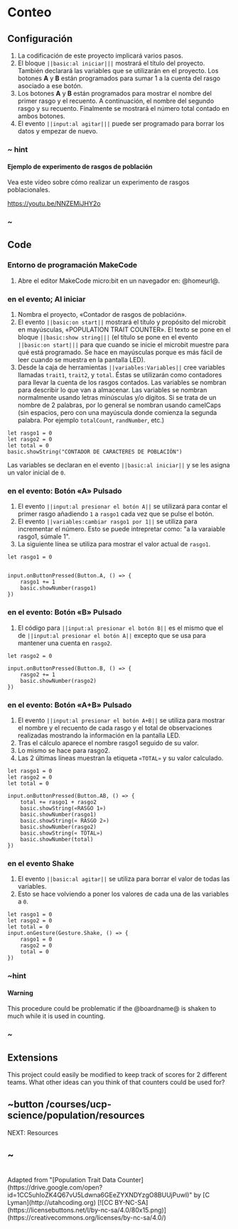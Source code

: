 # Conteo

## Configuración

1. La codificación de este proyecto implicará varios pasos. 
2. El bloque ``||basic:al iniciar|||`` mostrará el título del proyecto. También declarará las variables que se utilizarán en el proyecto. Los botones **A** y **B** están programados para sumar 1 a la cuenta del rasgo asociado a ese botón. 
3. Los botones **A** y **B** están programados para mostrar el nombre del primer rasgo y el recuento. A continuación, el nombre del segundo rasgo y su recuento. Finalmente se mostrará el número total contado en ambos botones. 
4. El evento ``||input:al agitar|||`` puede ser programado para borrar los datos y empezar de nuevo.

### ~ hint

#### Ejemplo de experimento de rasgos de población

Vea este vídeo sobre cómo realizar un experimento de rasgos poblacionales.

https://youtu.be/NNZEMiJHY2o

### ~

## Code

### Entorno de programación MakeCode

1. Abre el editor MakeCode micro:bit en un navegador en: @homeurl@.

### en el evento; Al iniciar

1. Nombra el proyecto, «Contador de rasgos de población».
2. El evento ``||basic:on start||`` mostrará el título y propósito del microbit en mayúsculas, «POPULATION TRAIT COUNTER». El texto se pone en el bloque ``||basic:show string|||`` (el título se pone en el evento ``||basic:on start|||`` para que cuando se inicie el microbit muestre para qué está programado. Se hace en mayúsculas porque es más fácil de leer cuando se muestra en la pantalla LED).
3. Desde la caja de herramientas ``||variables:Variables||`` cree variables llamadas ``trait1``, ``trait2``, y ``total``. Éstas se utilizarán como contadores para llevar la cuenta de los rasgos contados. Las variables se nombran para describir lo que van a almacenar. Las variables se nombran normalmente usando letras minúsculas y/o dígitos. Si se trata de un nombre de 2 palabras, por lo general se nombran usando camelCaps (sin espacios, pero con una mayúscula donde comienza la segunda palabra. Por ejemplo ``totalCount``, ``randNumber``, etc.)
 
```blocks
let rasgo1 = 0
let rasgo2 = 0
let total = 0
basic.showString("CONTADOR DE CARACTERES DE POBLACIÓN")
```

Las variables se declaran en el evento ``||basic:al iniciar||`` y se les asigna un valor inicial de `0`.

### en el evento: Botón «A» Pulsado

1. El evento ``||input:al presionar el botón A||`` se utilizará para contar el primer rasgo añadiendo `1` a ``rasgo1`` cada vez que se pulse el botón.
2. El evento ``||variables:cambiar rasgo1 por 1||`` se utiliza para incrementar el número. Esto se puede intrepretar como: "a la varaiable rasgo1, súmale 1".
3. La siguiente línea se utiliza para mostrar el valor actual de ``rasgo1``.
 
```blocks
let rasgo1 = 0


input.onButtonPressed(Button.A, () => {
    rasgo1 += 1
    basic.showNumber(rasgo1)
})
```

### en el evento: Botón «B» Pulsado

1. El código para ``||input:al presionar el botón B||`` es el mismo que el de ``||input:al presionar el botón A||`` excepto que se usa para mantener una cuenta en ``rasgo2``.
 
```blocks
let rasgo2 = 0

input.onButtonPressed(Button.B, () => {
    rasgo2 += 1
    basic.showNumber(rasgo2)
})
```

### en el evento:  Botón «A+B» Pulsado

1. El evento ``||input:al presionar el botón A+B||`` se utiliza para mostrar el nombre y el recuento de cada rasgo y el total de observaciones realizadas mostrando la información en la pantalla LED.
2. Tras el cálculo aparece el nombre rasgo1 seguido de su valor.
3. Lo mismo se hace para rasgo2.
4. Las 2 últimas líneas muestran la etiqueta `«TOTAL»` y su valor calculado. 
 
```blocks
let rasgo1 = 0
let rasgo2 = 0
let total = 0

input.onButtonPressed(Button.AB, () => {
    total += rasgo1 + rasgo2
    basic.showString(«RASGO 1»)
    basic.showNumber(rasgo1)
    basic.showString(« RASGO 2»)
    basic.showNumber(rasgo2)
    basic.showString(« TOTAL»)
    basic.showNumber(total)
})
```

### en el evento Shake

1. El evento ``||basic:al agitar||`` se utiliza para borrar el valor de todas las variables.
2. Esto se hace volviendo a poner los valores de cada una de las variables a `0`. 
 
```blocks
let rasgo1 = 0
let rasgo2 = 0
let total = 0
input.onGesture(Gesture.Shake, () => {
    rasgo1 = 0
    rasgo2 = 0
    total = 0
})
```


### ~hint

#### Warning

This procedure could be problematic if the @boardname@ is shaken to much while it is used in counting.

### ~

## Extensions

This project could easily be modified to keep track of scores for 2 different teams. What other ideas can you think of that counters could be used for?

## ~button /courses/ucp-science/population/resources
NEXT: Resources
## ~

<br/>
Adapted from "[Population Trait Data Counter](https://drive.google.com/open?id=1CC5uhIoZK4Q67vU5Ldwna6GEeZYXNDYzgO8BUUjPuwI)" by [C Lyman](http://utahcoding.org) [![CC BY-NC-SA](https://licensebuttons.net/l/by-nc-sa/4.0/80x15.png)](https://creativecommons.org/licenses/by-nc-sa/4.0/)


